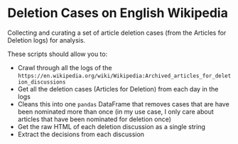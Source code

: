 # Deletion Cases on English Wikipedia
Collecting and curating a set of article deletion cases (from the Articles for Deletion logs) for analysis.

These scripts should allow you to:
* Crawl through all the logs of the `https://en.wikipedia.org/wiki/Wikipedia:Archived_articles_for_deletion_discussions`
* Get all the deletion cases (Articles for Deletion) from each day in the logs
* Cleans this into one `pandas` DataFrame that removes cases that are have been nominated more than once (in my use case, I only care about articles that have been nominated for deletion once)
* Get the raw HTML of each deletion discussion as a single string
* Extract the decisions from each discussion
